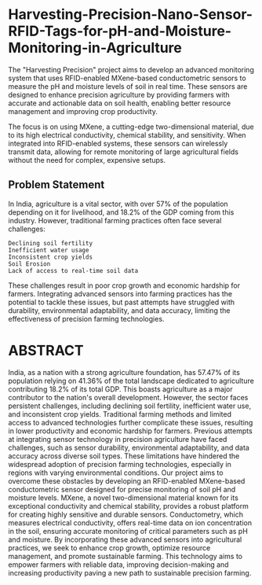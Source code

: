 # Harvesting-Precision-Nano-Sensor-RFID-Tags-for-pH-and-Moisture-Monitoring-in-Agriculture


The "Harvesting Precision" project aims to develop an advanced monitoring system that uses RFID-enabled MXene-based conductometric sensors to measure the pH and moisture levels of soil in real time. These sensors are designed to enhance precision agriculture by providing farmers with accurate and actionable data on soil health, enabling better resource management and improving crop productivity.

The focus is on using MXene, a cutting-edge two-dimensional material, due to its high electrical conductivity, chemical stability, and sensitivity. When integrated into RFID-enabled systems, these sensors can wirelessly transmit data, allowing for remote monitoring of large agricultural fields without the need for complex, expensive setups.


## Problem Statement
In India, agriculture is a vital sector, with over 57% of the population depending on it for livelihood, and 18.2% of the GDP coming from this industry. However, traditional farming practices often face several challenges:

    Declining soil fertility
    Inefficient water usage
    Inconsistent crop yields
    Soil Erosion
    Lack of access to real-time soil data
These challenges result in poor crop growth and economic hardship for farmers. Integrating advanced sensors into farming practices has the potential to tackle these issues, but past attempts have struggled with durability, environmental adaptability, and data accuracy, limiting the effectiveness of precision farming technologies.

# ABSTRACT

India, as a nation with a strong agriculture foundation, has 57.47% of its population relying on 41.36% of the total landscape dedicated to agriculture contributing 18.2% of its total GDP. This boasts agriculture as a major contributor to the nation's overall development. However, the sector faces persistent challenges, including declining soil fertility, inefficient water use, and inconsistent crop yields. Traditional farming methods and limited access to advanced technologies further complicate these issues, resulting in lower productivity and economic hardship for farmers. Previous attempts at integrating sensor technology in precision agriculture have faced challenges, such as sensor durability, environmental adaptability, and data accuracy across diverse soil types. These limitations have hindered the widespread adoption of precision farming technologies, especially in regions with varying environmental conditions. Our project aims to overcome these obstacles by developing an RFID-enabled MXene-based conductometric sensor designed for precise monitoring of soil pH and moisture levels. MXene, a novel two-dimensional material known for its exceptional conductivity and chemical stability, provides a robust platform for creating highly sensitive and durable sensors. Conductometry, which measures electrical conductivity, offers real-time data on ion concentration in the soil, ensuring accurate monitoring of critical parameters such as pH and moisture. By incorporating these advanced sensors into agricultural practices, we seek to enhance crop growth, optimize resource management, and promote sustainable farming. This technology aims to empower farmers with reliable data, improving decision-making and increasing productivity paving a new path to sustainable precision farming. 


